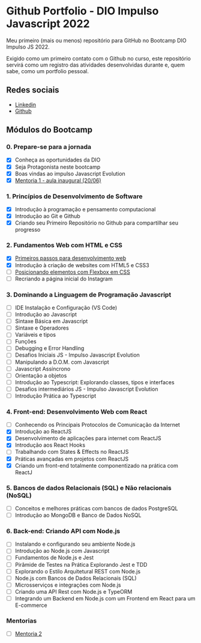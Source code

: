# Github Portfolio - DIO Impulso Javascript 2022

Meu primeiro (mais ou menos) repositório para GitHub no Bootcamp DIO Impulso JS 2022.

Exigido como um primeiro contato com o Github no curso, este repositório servirá como um registro das atividades desenvolvidas durante e, quem sabe, como um portfolio pessoal.

## Redes sociais
* [Linkedin](https://www.linkedin.com/in/pedrocarvalhoeng/)
* [Github](https://github.com/Pitossomo)

## Módulos do Bootcamp
### 0. Prepare-se para a jornada
- [x] Conheça as oportunidades da DIO
- [x] Seja Protagonista neste bootcamp
- [x] Boas vindas ao impulso Javascript Evolution
- [x] [Mentoria 1 - aula inaugural (20/06)](./Modulo%200/Mentoria.md)

### 1. Princípios de Desenvolvimento de Software
- [x] Introdução à programação e pensamento computacional
- [x] Introdução ao Git e Github
- [x] Criando seu Primeiro Repositório no Github para compartilhar seu progresso

### 2. Fundamentos Web com HTML e CSS
- [x] [Primeiros passos para desenvolvimento web](./Modulo%202/2.1%20Primeiros%20passos%20para%20WebDev.md)
- [x] Introdução à criação de websites com HTML5 e CSS3
- [ ] [Posicionando elementos com Flexbox em CSS](https://pitossomo.github.io/DIOImpulso22-FlexBox/)
- [ ] Recriando a página inicial do Instagram

### 3. Dominando a Linguagem de Programação Javascript
- [ ] IDE Instalação e Configuração (VS Code)
- [ ] Introdução ao Javascript
- [ ] Sintaxe Básica em Javascript
- [ ] Sintaxe e Operadores
- [ ] Variáveis e tipos
- [ ] Funções
- [ ] Debugging e Error Handling
- [ ] Desafios Iniciais JS - Impulso Javascript Evolution
- [ ] Manipulando a D.O.M. com Javascript
- [ ] Javascript Assíncrono
- [ ] Orientação a objetos
- [ ] Introdução ao Typescript: Explorando classes, tipos e interfaces
- [ ] Desafios intermediários JS - Impulso Javascript Evolution
- [ ] Introdução Prática ao Typescript

### 4. Front-end: Desenvolvimento Web com React
- [ ] Conhecendo os Principais Protocolos de Comunicação da Internet
- [x] Introdução ao ReactJS
- [x] Desenvolvimento de aplicações para internet com ReactJS
- [x] Introdução aos React Hooks
- [ ] Trabalhando com States & Effects no ReactJS
- [x] Práticas avançadas em projetos com ReactJS
- [x] Criando um front-end totalmente componentizado na prática com ReactJ

### 5. Bancos de dados Relacionais (SQL) e Não relacionais (NoSQL)
- [ ] Conceitos e melhores práticas com bancos de dados PostgreSQL
- [ ] Introdução ao MongoDB e Banco de Dados NoSQL

### 6. Back-end: Criando API com Node.js
- [ ] Instalando e configurando seu ambiente Node.js
- [ ] Introdução ao Node.js com Javascript
- [ ] Fundamentos de Node.js e Jest
- [ ] Pirâmide de Testes na Prática Explorando Jest e TDD
- [ ] Explorando o Estilo Arquitetural REST com Node.js
- [ ] Node.js com Bancos de Dados Relacionais (SQL)
- [ ] Microsserviços e integrações com Node.js
- [ ] Criando uma API Rest com Node.js e TypeORM
- [ ] Integrando um Backend em Node.js com um Frontend em React para um E-commerce

### Mentorias
- [ ] [Mentoria 2](./Mentorias/Live%202.md)